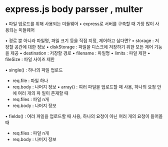 # express.js body parsser , multer

• 파일 업로드를 위해 사용되는 미들웨어
• express로 서버를 구축할 때 가장 많이 사용되는 미들웨어

• 경로 뿐 아니라 파일명, 파일 크기 등을 직접 지정, 제어하고 싶다면?
• storage : 저장할 공간에 대한 정보
• diskStorage : 파일을 디스크에 저장하기 위한 모든 제어 기능을 제공
• destination : 저장할 경로
• filename : 파일명
• limits : 파일 제한
• fileSize : 파일 사이즈 제한


• single() : 하나의 파일 업로드
  - req.file : 파일 하나
  - req.body : 나머지 정보
• array() : 여러 파일을 업로드할 때 사용, 하나의 요청 안에 여러 개의 파
일이 존재할 때
  - req.files : 파일 n개
  - req.body : 나머지 정보

• fields() : 여러 파일을 업로드할 때 사용, 하나의 요청이 아닌 여러 개의
요청이 들어올 때
 - req.files : 파일 n개
 - req.body : 나머지 정보